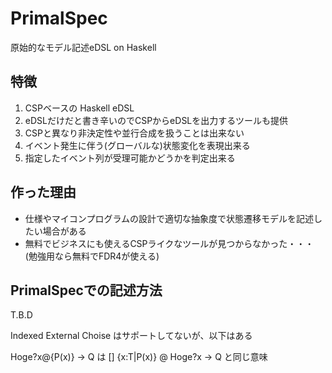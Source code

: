 PrimalSpec
============

原始的なモデル記述eDSL on Haskell

特徴
-------

1. CSPベースの Haskell eDSL
1. eDSLだけだと書き辛いのでCSPからeDSLを出力するツールも提供
1. CSPと異なり非決定性や並行合成を扱うことは出来ない
1. イベント発生に伴う(グローバルな)状態変化を表現出来る
1. 指定したイベント列が受理可能かどうかを判定出来る

作った理由
------------

* 仕様やマイコンプログラムの設計で適切な抽象度で状態遷移モデルを記述したい場合がある
* 無料でビジネスにも使えるCSPライクなツールが見つからなかった・・・(勉強用なら無料でFDR4が使える)

PrimalSpecでの記述方法
-------------------------------

T.B.D

Indexed External Choise はサポートしてないが、以下はある

Hoge?x@{P(x)} -> Q は [] {x:T|P(x)} @ Hoge?x -> Q と同じ意味

